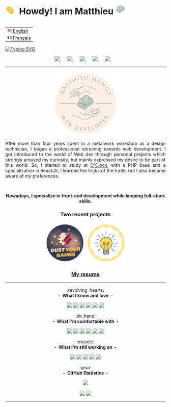 <h1>
  <img src="https://raw.githubusercontent.com/ABSphreak/ABSphreak/master/gifs/Hi.gif" width="30px" />
  &nbsp;Howdy! I am Matthieu
  <img src="assets/images/flower.png" width="30px" />
</h1>

<table align="right">
 <tr><td><a href="README.md"><img src="assets/images/us-flag.png" height="13"> English</a></td></tr>
 <tr><td><a href="README_fr.md"><img src="assets/images/fr-flag.png" height="13"> Français</a></td></tr>
</table>

[![Typing SVG](https://readme-typing-svg.herokuapp.com?duration=6500&color=0E77F3&center=true&vCenter=true&width=800&lines=Welcome+to+my+Github+page;Just+a+junior+dev+paving+his+way;Always+aiming+higher)]()

<p align="center">
  <a href="https://github.com/matthieu-munoz">
    <img src="https://img.shields.io/badge/github-%23121011.svg?style=for-the-badge&logo=github&logoColor=white" />
  </a>&nbsp;&nbsp;&nbsp;&nbsp;
  <a href="mailto:matthieu.munoz.pro@gmail.com">
    <img src="https://img.shields.io/badge/gmail-%23D14836.svg?&style=for-the-badge&logo=gmail&logoColor=white" />
  </a>&nbsp;&nbsp;&nbsp;&nbsp;
  <a href="https://www.linkedin.com/in/matthieu-munoz-798b33184/">
    <img src="https://img.shields.io/badge/linkedin-%230077B5.svg?&style=for-the-badge&logo=linkedin&logoColor=white" />
  </a>&nbsp;&nbsp;&nbsp;&nbsp;
  <a href="https://m.me/loiseron">
    <img src="https://img.shields.io/badge/Messenger-00B2FF?style=for-the-badge&logo=messenger&logoColor=white" />
  </a>&nbsp;&nbsp;&nbsp;&nbsp;
  <a href="https://codepen.io/matthieu-munoz">
    <img src="https://img.shields.io/badge/Codepen-000000?style=for-the-badge&logo=codepen&logoColor=white" />
  </a>&nbsp;&nbsp;&nbsp;&nbsp;
</p>

<hr/>

<p align="center">
  <img src="assets/images/logo.png" width="200px" />
</p>

<p align="justify">
  After more than four years spent in a metalwork workshop as a design technician, I began a professional retraining towards web development.
  I got introduced to the world of Web dev through personal projects which strongly aroused my curiosity, but mainly expressed my desire to be part of this world.
  So, I started to study at <a href="https://oclock.io/">O'Clock</a>, with a PHP base and a specialization in ReactJS, I learned the tricks of the trade, but I also became aware of my preferences.
</p>
<br>
<p align="center">
  <b>Nowadays, I specialize in front-end development while keeping full-stack skills.</b>
</p>

<h3 align="center">
  Two recent projects
</h3>

<p align="center">
<a href="https://dustyourgames.com/"><img height="125px" src="assets/images/dyg.png" /></a>
<a href="https://aphantasiaclub.org/"><img height="125px" src="assets/images/ac.png" /></a>
</p>

<h3 align="center">
<a href="assets/resume.pdf">My resume</a>
</h3>

<hr/>

<p align="center">
  :revolving_hearts:
  <br>
  <b>-&nbsp;&nbsp;What I know and love&nbsp;&nbsp;-</b>
</p>

<p align="center">
  <img src="https://img.shields.io/badge/javascript%20-%23323330.svg?&style=for-the-badge&logo=javascript&logoColor=%23F7DF1E"/>
  <img src="https://img.shields.io/badge/react-%2320232a.svg?style=for-the-badge&logo=react&logoColor=%2361DAFB"/>
  <img src="https://img.shields.io/badge/redux-%23593d88.svg?style=for-the-badge&logo=redux&logoColor=white"/>
  <img src="https://img.shields.io/badge/SASS-hotpink.svg?style=for-the-badge&logo=SASS&logoColor=white"/>
  <img src="https://img.shields.io/badge/css3%20-%231572B6.svg?&style=for-the-badge&logo=css3&logoColor=white"/>
  <img src="https://img.shields.io/badge/html5%20-%23E34F26.svg?&style=for-the-badge&logo=html5&logoColor=white"/>
</p>

<p align="center">
  :ok_hand:
  <br>
  <b>-&nbsp;&nbsp;What I'm comfortable with&nbsp;&nbsp;-</b>
</p>

<p align="center">
  <img src="https://img.shields.io/badge/php-%23777BB4.svg?style=for-the-badge&logo=php&logoColor=white"/>
  <img src="https://img.shields.io/badge/yarn-%232C8EBB.svg?style=for-the-badge&logo=yarn&logoColor=white"/>
  <img src="https://img.shields.io/badge/NPM-%23000000.svg?style=for-the-badge&logo=npm&logoColor=white"/>
  <img src="https://img.shields.io/badge/git%20-%23F05033.svg?&style=for-the-badge&logo=git&logoColor=white"/>
  <img src="https://img.shields.io/badge/Canva-%2300C4CC.svg?style=for-the-badge&logo=Canva&logoColor=white"/>
  <img src="https://img.shields.io/badge/figma-%23F24E1E.svg?style=for-the-badge&logo=figma&logoColor=white"/>
</p>

<p align="center">
  :muscle:
  <br>
  <b>-&nbsp;&nbsp;What I'm still working on&nbsp;&nbsp;-</b>
</p>

<p align="center">
  <img src="https://img.shields.io/badge/Next-black?style=for-the-badge&logo=next.js&logoColor=white"/>
  <img src="https://img.shields.io/badge/node.js-6DA55F?style=for-the-badge&logo=node.js&logoColor=white"/>
  <img src="https://img.shields.io/badge/express.js-%23404d59.svg?style=for-the-badge&logo=express&logoColor=%2361DAFB"/>
  <img src="https://img.shields.io/badge/vuejs-%2335495e.svg?style=for-the-badge&logo=vuedotjs&logoColor=%234FC08D"/>
  <img src="https://img.shields.io/badge/Socket.io-black?style=for-the-badge&logo=socket.io&badgeColor=010101"/>
</p>

<p align="center">
  :gear:
  <br>
  <b>-&nbsp;&nbsp;GitHub Statistics&nbsp;&nbsp;-</b>
</p>

<p align="center">
  <img height="120px" src="https://github-readme-streak-stats.herokuapp.com/?user=matthieu-munoz&hide_border=true&theme=gotham" />
</p>
<p align="center">
  <img height="110px" src="https://github-readme-stats.vercel.app/api?username=matthieu-munoz&count_private=true&hide_title=true&hide_border=true&show_icons=true&include_all_commits=true&line_height=21&theme=gotham" />
  <img height="110px" src="https://github-readme-stats.vercel.app/api/top-langs/?username=matthieu-munoz&hide_title=true&hide_border=true&layout=compact&langs_count=8&theme=gotham" />
</p>
<hr/>
